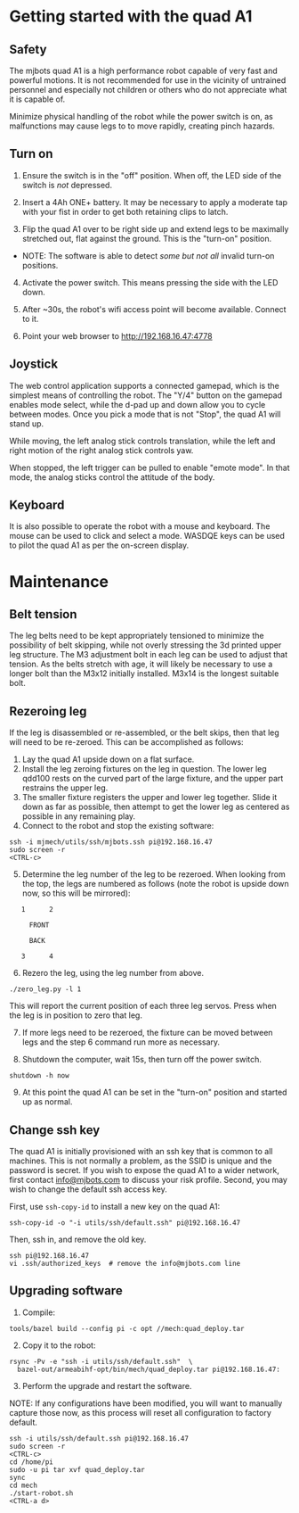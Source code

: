 # Getting started with the quad A1 #

## Safety ##

The mjbots quad A1 is a high performance robot capable of very fast
and powerful motions.  It is not recommended for use in the vicinity
of untrained personnel and especially not children or others who do
not appreciate what it is capable of.

Minimize physical handling of the robot while the power switch is on,
as malfunctions may cause legs to to move rapidly, creating pinch
hazards.

## Turn on ##

1. Ensure the switch is in the "off" position.  When off, the LED side of the switch is *not* depressed.

2. Insert a 4Ah ONE+ battery.  It may be necessary to apply a moderate tap with your fist in order to get both retaining clips to latch.

3. Flip the quad A1 over to be right side up and extend legs to be maximally stretched out, flat against the ground.  This is the "turn-on" position.
  * NOTE: The software is able to detect *some but not all* invalid
    turn-on positions.

4. Activate the power switch.  This means pressing the side with the LED down.

5. After ~30s, the robot's wifi access point will become available.  Connect to it.

6. Point your web browser to http://192.168.16.47:4778

## Joystick ##

The web control application supports a connected gamepad, which is the
simplest means of controlling the robot.  The "Y/4" button on the
gamepad enables mode select, while the d-pad up and down allow you to
cycle between modes.  Once you pick a mode that is not "Stop", the
quad A1 will stand up.

While moving, the left analog stick controls translation, while the
left and right motion of the right analog stick controls yaw.

When stopped, the left trigger can be pulled to enable "emote mode".
In that mode, the analog sticks control the attitude of the body.

## Keyboard ##

It is also possible to operate the robot with a mouse and keyboard.
The mouse can be used to click and select a mode.  WASDQE keys can be
used to pilot the quad A1 as per the on-screen display.

# Maintenance #

## Belt tension ##

The leg belts need to be kept appropriately tensioned to minimize the
possibility of belt skipping, while not overly stressing the 3d
printed upper leg structure.  The M3 adjustment bolt in each leg can
be used to adjust that tension.  As the belts stretch with age, it
will likely be necessary to use a longer bolt than the M3x12 initially
installed.  M3x14 is the longest suitable bolt.

## Rezeroing leg ##

If the leg is disassembled or re-assembled, or the belt skips, then that leg will need to be re-zeroed.  This can be accomplished as follows:

1. Lay the quad A1 upside down on a flat surface.
2. Install the leg zeroing fixtures on the leg in question.  The lower
   leg qdd100 rests on the curved part of the large fixture, and the
   upper part restrains the upper leg.
3. The smaller fixture registers the upper and lower leg together.
   Slide it down as far as possible, then attempt to get the lower leg
   as centered as possible in any remaining play.
4. Connect to the robot and stop the existing software:

```
ssh -i mjmech/utils/ssh/mjbots.ssh pi@192.168.16.47
sudo screen -r
<CTRL-c>
```

5. Determine the leg number of the leg to be rezeroed.  When looking
   from the top, the legs are numbered as follows (note the robot is
   upside down now, so this will be mirrored):

```
   1      2

     FRONT

     BACK

   3      4
```

6. Rezero the leg, using the leg number from above.

```
./zero_leg.py -l 1
```

This will report the current position of each three leg servos.  Press
<enter> when the leg is in position to zero that leg.

7. If more legs need to be rezeroed, the fixture can be moved between
   legs and the step 6 command run more as necessary.

8. Shutdown the computer, wait 15s, then turn off the power switch.

```
shutdown -h now
```

9. At this point the quad A1 can be set in the "turn-on" position and
   started up as normal.

## Change ssh key ##

The quad A1 is initially provisioned with an ssh key that is common to
all machines.  This is not normally a problem, as the SSID is unique
and the password is secret.  If you wish to expose the quad A1 to a
wider network, first contact info@mjbots.com to discuss your risk
profile.  Second, you may wish to change the default ssh access key.

First, use `ssh-copy-id` to install a new key on the quad A1:

```
ssh-copy-id -o "-i utils/ssh/default.ssh" pi@192.168.16.47
```

Then, ssh in, and remove the old key.

```
ssh pi@192.168.16.47
vi .ssh/authorized_keys  # remove the info@mjbots.com line
```

## Upgrading software ##

1. Compile:

```
tools/bazel build --config pi -c opt //mech:quad_deploy.tar
```

2. Copy it to the robot:

```
rsync -Pv -e "ssh -i utils/ssh/default.ssh"  \
  bazel-out/armeabihf-opt/bin/mech/quad_deploy.tar pi@192.168.16.47:
```

3. Perform the upgrade and restart the software.

NOTE: If any configurations have been modified, you will want to
manually capture those now, as this process will reset all
configuration to factory default.

```
ssh -i utils/ssh/default.ssh pi@192.168.16.47
sudo screen -r
<CTRL-c>
cd /home/pi
sudo -u pi tar xvf quad_deploy.tar
sync
cd mech
./start-robot.sh
<CTRL-a d>
```
